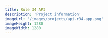 ```yaml
---
title: Rule 34 API
description: 'Project information'
imageUrl: '/images/projects/api-r34-app.png'
imageHeight: 1280
imageWidth: 1280
---
```

